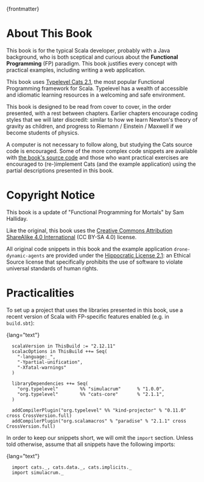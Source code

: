 {frontmatter}


# About This Book

This book is for the typical Scala developer, probably with a Java background,
who is both sceptical and curious about the **Functional Programming** (FP)
paradigm. This book justifies every concept with practical examples, including
writing a web application.

This book uses [Typelevel Cats 2.1](https://typelevel.org/cats/), the most popular Functional Programming
framework for Scala. Typelevel has a wealth of accessible and idiomatic learning
resources in a welcoming and safe environment.

This book is designed to be read from cover to cover, in the order presented,
with a rest between chapters. Earlier chapters encourage coding styles that we
will later discredit: similar to how we learn Newton's theory of gravity as
children, and progress to Riemann / Einstein / Maxwell if we become students of
physics.

A computer is not necessary to follow along, but studying the Cats source code
is encouraged. Some of the more complex code snippets are available with [the
book's source code](https://github.com/turt13/fpmortals-cats/) and those who want practical exercises are encouraged to
(re-)implement Cats (and the example application) using the partial descriptions
presented in this book.


# Copyright Notice

This book is a update of "Functional Programming for Mortals" by Sam Halliday.

Like the original, this book uses the [Creative Commons Attribution ShareAlike
4.0 International](https://creativecommons.org/licenses/by-sa/4.0/legalcode) (CC BY-SA 4.0) license.

All original code snippets in this book and the example application
`drone-dynamic-agents` are provided under the [Hippocratic License 2.1](https://firstdonoharm.dev/): an
Ethical Source license that specifically prohibits the use of software to
violate universal standards of human rights.


# Practicalities

To set up a project that uses the libraries presented in this book, use a recent
version of Scala with FP-specific features enabled (e.g. in `build.sbt`):

{lang="text"}
~~~~~~~~
  scalaVersion in ThisBuild := "2.12.11"
  scalacOptions in ThisBuild ++= Seq(
    "-language:_",
    "-Ypartial-unification",
    "-Xfatal-warnings"
  )
  
  libraryDependencies ++= Seq(
    "org.typelevel"        %% "simulacrum"      % "1.0.0",
    "org.typelevel"        %% "cats-core"       % "2.1.1",
  )
  
  addCompilerPlugin("org.typelevel" %% "kind-projector" % "0.11.0" cross CrossVersion.full)
  addCompilerPlugin("org.scalamacros" % "paradise" % "2.1.1" cross CrossVersion.full)
~~~~~~~~

In order to keep our snippets short, we will omit the `import`
section. Unless told otherwise, assume that all snippets have the
following imports:

{lang="text"}
~~~~~~~~
  import cats._, cats.data._, cats.implicits._
  import simulacrum._
~~~~~~~~


